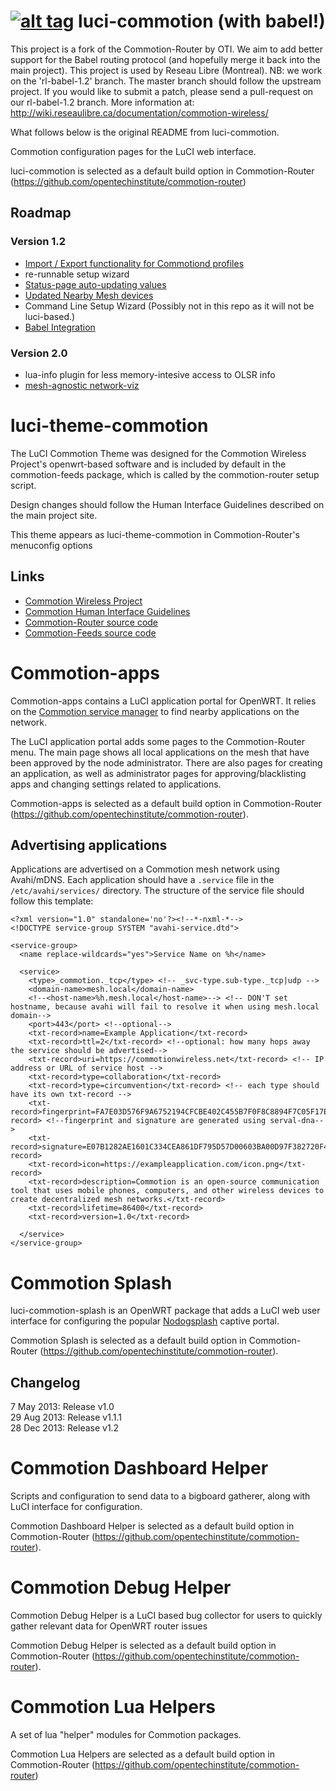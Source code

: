[![alt tag](http://img.shields.io/badge/maintainer-jheretic-red.svg)](https://github.com/jheretic)
luci-commotion (with babel!)
============================

This project is a fork of the Commotion-Router by OTI. We aim to add better support for the Babel routing protocol (and hopefully merge it back into the main project). This project is used by Reseau Libre (Montreal). NB: we work on the 'rl-babel-1.2' branch. The master branch should follow the upstream project. If you would like to submit a patch, please send a pull-request on our rl-babel-1.2 branch. More information at: http://wiki.reseaulibre.ca/documentation/commotion-wireless/

What follows below is the original README from luci-commotion.

Commotion configuration pages for the LuCI web interface.

luci-commotion is selected as a default build option in Commotion-Router (https://github.com/opentechinstitute/commotion-router)


## Roadmap

### Version 1.2

  * [Import / Export functionality for Commotiond profiles](https://github.com/opentechinstitute/luci-commotion/issues/88)
  * re-runnable setup wizard
  * [Status-page auto-updating values](https://github.com/opentechinstitute/luci-commotion/issues/162)
  * [Updated Nearby Mesh devices](https://github.com/opentechinstitute/luci-commotion/issues/137)
  * Command Line Setup Wizard (Possibly not in this repo as it will not be luci-based.)
  * [Babel Integration](https://github.com/opentechinstitute/luci-commotion/pull/200)

### Version 2.0

  * lua-info plugin for less memory-intesive access to OLSR info
  * [mesh-agnostic network-viz](https://lists.chambana.net/pipermail/commotion-dev/2014-February/001761.html)

luci-theme-commotion
=======================

The LuCI Commotion Theme was designed for the Commotion Wireless Project's openwrt-based software and is included by default in the commotion-feeds package, which is called by the commotion-router setup script.

Design changes should follow the Human Interface Guidelines described on the main project site.

This theme appears as luci-theme-commotion in Commotion-Router's menuconfig options

## Links

* <a href="http://commotionwireless.net">Commotion Wireless Project</a>
* <a href="https://commotionwireless.net/developer/hig/introduction">Commotion Human Interface Guidelines</a>
* <a href="https://github.com/opentechinstitute/commotion-router">Commotion-Router source code</a>
* <a href="https://github.com/opentechinstitute/commotion-feeds">Commotion-Feeds source code</a>

Commotion-apps
==============

Commotion-apps contains a LuCI application portal for OpenWRT. It relies on the [Commotion service manager](https://github.com/opentechinstitute/commotion-service-manager) to find nearby applications on the network.

The LuCI application portal adds some pages to the Commotion-Router menu. The main page shows all local applications on the mesh that have been approved by the node administrator. There are also pages for creating an application, as well as administrator pages for approving/blacklisting apps and changing settings related to applications.

Commotion-apps is selected as a default build option in Commotion-Router (https://github.com/opentechinstitute/commotion-router).

Advertising applications
------------------------
Applications are advertised on a Commotion mesh network using Avahi/mDNS. Each application should have a `.service` file in the `/etc/avahi/services/` directory. The structure of the service file should follow this template:

    <?xml version="1.0" standalone='no'?><!--*-nxml-*-->
    <!DOCTYPE service-group SYSTEM "avahi-service.dtd">
    
    <service-group>
      <name replace-wildcards="yes">Service Name on %h</name>
    
      <service>
        <type>_commotion._tcp</type> <!-- _svc-type.sub-type._tcp|udp -->
        <domain-name>mesh.local</domain-name>
        <!--<host-name>%h.mesh.local</host-name>--> <!-- DON'T set hostname, because avahi will fail to resolve it when using mesh.local domain-->
        <port>443</port> <!--optional-->
        <txt-record>name=Example Application</txt-record>
        <txt-record>ttl=2</txt-record> <!--optional: how many hops away the service should be advertised-->
        <txt-record>uri=https://commotionwireless.net</txt-record> <!-- IP address or URL of service host -->
        <txt-record>type=collaboration</txt-record>
        <txt-record>type=circumvention</txt-record> <!-- each type should have its own txt-record -->
        <txt-record>fingerprint=FA7E03D576F9A6752194CFCBE402C455B7F0F8C8894F7C05F17ECE500D2DC648</txt-record> <!--fingerprint and signature are generated using serval-dna-->
        <txt-record>signature=E07B1282AE1601C334CEA861DF795D57D00603BA00D97F382720F4146DDCD4427973D171C89BCA0EAAF1D72E9EF0DB2367CE07BBFFF6FF27FF01F1DFBEB65D0B</txt-record>
        <txt-record>icon=https://exampleapplication.com/icon.png</txt-record>
        <txt-record>description=Commotion is an open-source communication tool that uses mobile phones, computers, and other wireless devices to create decentralized mesh networks.</txt-record>
        <txt-record>lifetime=86400</txt-record>
        <txt-record>version=1.0</txt-record>
        
      </service>
    </service-group>

Commotion Splash
================

luci-commotion-splash is an OpenWRT package that adds a LuCI web user interface for configuring the popular [Nodogsplash][] captive portal.

Commotion Splash is selected as a default build option in Commotion-Router (https://github.com/opentechinstitute/commotion-router).

Changelog
---------

7 May 2013: Release v1.0  
29 Aug 2013: Release v1.1.1  
28 Dec 2013: Release v1.2  

[Nodogsplash]: http://kokoro.ucsd.edu/nodogsplash/

Commotion Dashboard Helper
==========================

Scripts and configuration to send data to a bigboard gatherer, along with LuCI interface for configuration.

Commotion Dashboard Helper is selected as a default build option in Commotion-Router (https://github.com/opentechinstitute/commotion-router).

Commotion Debug Helper
======================

Commotion Debug Helper is a LuCI based bug collector for users to quickly gather relevant data for  OpenWRT router issues

Commotion Debug Helper is selected as a default build option in Commotion-Router (https://github.com/opentechinstitute/commotion-router).

Commotion Lua Helpers
=====================

A set of lua "helper" modules for Commotion packages.

Commotion Lua Helpers are selected as a default build option in Commotion-Router (https://github.com/opentechinstitute/commotion-router)
